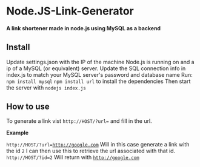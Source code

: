Node.JS-Link-Generator
======================

<h4>A link shortener made in node.js using MySQL as a backend</h4>

<h2><b>Install</b></h2>
Update settings.json with the IP of the machine Node.js is running on and a ip of a MySQL (or equivalent) server.
Update the SQL connection info in index.js to match your MySQL server's password and database name
Run: <code>npm install mysql</code> <code>npm install url</code> to install the dependencies
Then start the server with <code>nodejs index.js</code>

<h2><b>How to use</b></h2>
To generate a link vist <code>http://HOST/?url=</code> and fill in the url.

<b>Example</b>

<code>http://HOST/?url=http://google.com</code>
Will in this case generate a link with the id <code>2</code>
I can then use this to retrieve the url associated with that id.
<code>http://HOST/?id=2</code>
Will return with <code>http://google.com</code>

